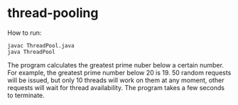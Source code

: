 # thread-pooling

How to run:
```
javac ThreadPool.java
java ThreadPool
```

The program calculates the greatest prime nuber below a certain number. For example, the greatest prime number below 20 is 19. 50 random requests will be issued, but only 10 threads will work on them at any moment, other requests will wait for thread availability. The program takes a few seconds to terminate.
